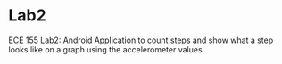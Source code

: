 # Lab2
ECE 155 Lab2: Android Application to count steps and show what a step looks like on a graph using the accelerometer values
